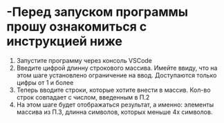 # -Перед запуском программы прошу ознакомиться с инструкцией ниже

1) Запустите программу через консоль VSCode
2) Введите цифрой длинну строкового массива. Имейте ввиду, что на этом шаге установлено ограничение на ввод. Доступаются только цифры от 1 и более
3) Теперь вводите строки, которые хотите внести в массив. Кол-во строк совпадает с числом, введенным в П.2
4) На этом шаге будет отображаться результат, а именно: элементы массива из П.3, длинна символов, которых меньше 4х символов. 
